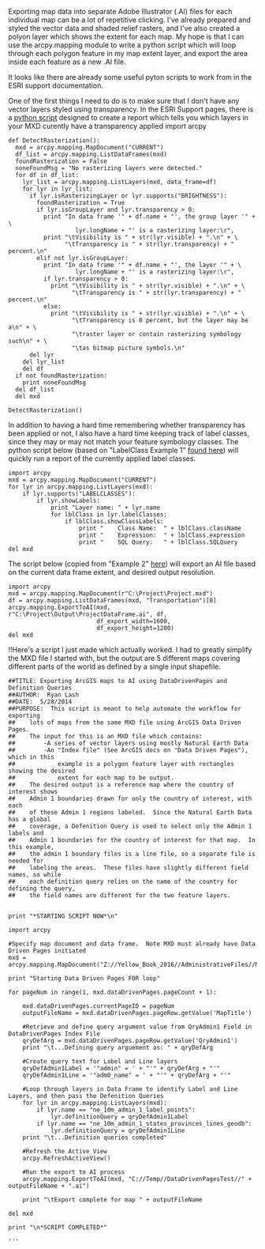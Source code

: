 Exporting map data into separate Adobe Illustrator (.AI) files for each individual map can be a lot of repetitive clicking.  I've already prepared and styled the vector data and shaded relief rasters, and I've also created a polyon layer which shows the extent for each map.  My hope is that I can use the arcpy.mapping module to write a python script which will loop through each polygon feature in my map extent layer, and export the area inside each feature as a new .AI file.

It looks like there are already some useful pyton scripts to work from in the ESRI support documentation.

One of the first things I need to do is to make sure that I don't have any vector layers styled using transparency.  In the ESRI Support pages, there is a [python script](http://resources.arcgis.com/en/help/main/10.1/index.html#//00sm00000004000000) designed to create a report which tells you which layers in your MXD curently have a transparency applied
import arcpy

```
def DetectRasterization():
  mxd = arcpy.mapping.MapDocument("CURRENT")
  df_list = arcpy.mapping.ListDataFrames(mxd)
  foundRasterization = False
  noneFoundMsg = "No rasterizing layers were detected."
  for df in df_list:
    lyr_list = arcpy.mapping.ListLayers(mxd, data_frame=df)
    for lyr in lyr_list:
      if lyr.isRasterizingLayer or lyr.supports("BRIGHTNESS"):
        foundRasterization = True
        if lyr.isGroupLayer and lyr.transparency > 0:
          print "In data frame '" + df.name + "', the group layer '" + \
                   lyr.longName + "' is a rasterizing layer:\r",
          print "\tVisibility is " + str(lyr.visible) + ".\n" + \
                "\tTransparency is " + str(lyr.transparency) + " percent.\n"
        elif not lyr.isGroupLayer:
          print "In data frame '" + df.name + "', the layer '" + \
                   lyr.longName + "' is a rasterizing layer:\r",
          if lyr.transparency > 0:
            print "\tVisibility is " + str(lyr.visible) + ".\n" + \
                  "\tTransparency is " + str(lyr.transparency) + " percent.\n"
          else:
            print "\tVisibility is " + str(lyr.visible) + ".\n" + \
                  "\tTransparency is 0 percent, but the layer may be a\n" + \
                  "\traster layer or contain rasterizing symbology such\n" + \
                  "\tas bitmap picture symbols.\n"
      del lyr
    del lyr_list
    del df
  if not foundRasterization:
    print noneFoundMsg
  del df_list
  del mxd

DetectRasterization()
```

In addition to having a hard time remembering whether transparency has been applied or not, I also have a hard time keeping track of label classes, since they may or may not match your feature symbology classes.  The python script below (based on "LabelClass Example 1" [found here](http://resources.arcgis.com/en/help/main/10.2/index.html#/LabelClass/00s30000002t000000/)) will quickly run a report of the currently applied label classes.

```
import arcpy
mxd = arcpy.mapping.MapDocument("CURRENT")
for lyr in arcpy.mapping.ListLayers(mxd):
    if lyr.supports("LABELCLASSES"):
        if lyr.showLabels:
            print "Layer name: " + lyr.name
            for lblClass in lyr.labelClasses:
                if lblClass.showClassLabels:
                    print "    Class Name:  " + lblClass.className
                    print "    Expression:  " + lblClass.expression
                    print "    SQL Query:   " + lblClass.SQLQuery
del mxd
```

The script below (copied from "Example 2" [here](http://resources.arcgis.com/en/help/main/10.1/index.html#/ExportToAI/00s30000002v000000/)) will export an AI file based on the current data frame extent, and desired output resolution.   

```
import arcpy   
mxd = arcpy.mapping.MapDocument(r"C:\Project\Project.mxd")
df = arcpy.mapping.ListDataFrames(mxd, "Transportation")[0]
arcpy.mapping.ExportToAI(mxd, r"C:\Project\Output\ProjectDataFrame.ai", df,
                         df_export_width=1600,
                         df_export_height=1200)
del mxd
```

!!Here's a script I just made which actually worked.  I had to greatly simplify the MXD file I started with, but the output are 5 different maps covering different parts of the world as defined by a single input shapefile. 

```
##TITLE: Exporting ArcGIS maps to AI using DataDrivenPages and Definition Queries
##AUTHOR:  Ryan Lash
##DATE:  5/28/2014
##PURPOSE:  This script is meant to help automate the workflow for exporting
##    lots of maps from the same MXD file using ArcGIS Data Driven Pages.
##    The input for this is an MXD file which contains:
##        -A series of vector layers using mostly Natural Earth Data
##        -An "Index file" (See ArcGIS docs on "Data Driven Pages"), which in this
##            example is a polygon feature layer with rectangles showing the desired
##            extent for each map to be output.
##    The desired output is a reference map where the country of interest shows
##    Admin 1 boundaries drawn for only the country of interest, with each
##    of these Admin 1 regions labeled.  Since the Natural Earth Data has a global
##    coverage, a Defenition Query is used to select only the Admin 1 labels and
##    Admin 1 boundaries for the country of interest for that map.  In this example,
##    the admin 1 boundary files is a line file, so a separate file is needed for
##    labeling the areas.  These files have slightly different field names, so while
##    each definition query relies on the name of the country for defining the query,
##    the field names are different for the two feature layers.

    
print "*STARTING SCRIPT NOW*\n"

import arcpy

#Specify map document and data frame.  Note MXD must already have Data Driven Pages initiated
mxd = arcpy.mapping.MapDocument("Z://Yellow_Book_2016//AdministrativeFiles//Maps//MapTemplates//DataDrivenPages_ReferenceMap_MultiScale_v1.mxd")

print "Starting Data Driven Pages FOR loop"

for pageNum in range(1, mxd.dataDrivenPages.pageCount + 1):

    mxd.dataDrivenPages.currentPageID = pageNum
    outputFileName = mxd.dataDrivenPages.pageRow.getValue('MapTitle')
    
    #Retrieve and define query argument value from QryAdmin1 Field in DataDrivenPages Index File
    qryDefArg = mxd.dataDrivenPages.pageRow.getValue('QryAdmin1')
    print "\t...Defining query arguement as: " + qryDefArg
    
    #Create query text for Label and Line layers
    qryDefAdmin1Label = '"admin" = ' + "'" + qryDefArg + "'"
    qryDefAdmin1Line = '"adm0_name" = ' + "'" + qryDefArg + "'"
    
    #Loop through layers in Data Frame to identify Label and Line Layers, and then pass the Defenition Queries
    for lyr in arcpy.mapping.ListLayers(mxd):
        if lyr.name == "ne_10m_admin_1_label_points":
            lyr.definitionQuery = qryDefAdmin1Label
        if lyr.name == "ne_10m_admin_1_states_provinces_lines_geodb":
            lyr.definitionQuery = qryDefAdmin1Line
    print "\t...Definition queries completed"
    
    #Refresh the Active View
    arcpy.RefreshActiveView()
    
    #Run the export to AI process
    arcpy.mapping.ExportToAI(mxd, "C://Temp//DataDrivenPagesTest//" + outputFileName + ".ai")
    
    print "\tExport complete for map " + outputFileName
    
del mxd

print "\n*SCRIPT COMPLETED*"

'''
